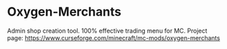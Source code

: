 # Oxygen-Merchants
Admin shop creation tool. 100% effective trading menu for MC.
Project page: https://www.curseforge.com/minecraft/mc-mods/oxygen-merchants